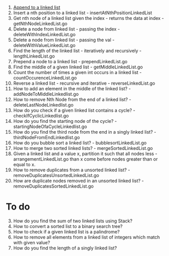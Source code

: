 1. [Append to a linked list](https://github.com/RakshithNM/linkedlistgo/blob/main/insertLinkedList.go)
2. Insert a nth position to a linked list                                     - insertAtNthPositionLinkedList
3. Get nth node of a linked list given the index - returns the data at index  - getNthNodeLinkedList.go
4. Delete a node from linked list - passing the index                         - deleteWithIndexLinkedList.go
5. Delete a node from linked list - passing the val                           - deleteWithValueLinkedList.go
6. Find the length of the linked list - iteratively and recursively           - lengthLinkedList.go
7. Prepend a node to a linked list                                            - prependLinkedList.go
8. Find the middle of a given linked list                                     - getMiddleLinkedList.go
9. Count the number of times a given int occurs in a linked list              - countOccurenceLinkedList.go
10. Reverse a linked list - recursive and iterative                           - reverseLinkedList.go
11. How to add an element in the middle of the linked list?                   - addNodeToMiddleLinkedlist.go
12. How to remove Nth Node from the end of a linked list?                     - deleteLastNodeLinkedlist.go
13. How do you check if a given linked list contains a cycle?                 - checkIfCyclicLinkedlist.go
14. How do you find the starting node of the cycle?                           - startingNodeOfaCycleLinkedlist.go
15. How do you find the third node from the end in a singly linked list?      - thirdNodeFromEndLinkedlist.go
16. How do you bubble sort a linked list?                                     - bubblesortLinkedList.go
17. How to merge two sorted linked lists?                                     - mergeSortedLinkedList.go
18. Given a linked list and a value x, partition it such that all nodes less  - arrangementLinkedList.go
    than x come before nodes greater than or equal to x.
19. How to remove duplicates from a unsorted linked list?                     - removeDuplicatesUnsortedLinkedList.go
20. How are duplicate nodes removed in an unsorted linked list?               - removeDuplicatesSortedLinkedList.go

# To do
3. How do you find the sum of two linked lists using Stack?
7. How to convert a sorted list to a binary search tree?
11. How to check if a given linked list is a palindrome?
12. How to remove all elements from a linked list of integers which match with given value?
14. How do you find the length of a singly linked list?
